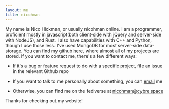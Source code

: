 ```yaml
---
layout: me
title: nicohman
---
```

My name is Nico Hickman, or usually nicohman online. I am a programmer, proficient mostly in javascript(both client-side with jQuery and server-side with NodeJS), and Rust. I also have capabilities with C++ and Python, though I use those less. I've used MongoDB for most server-side data-storage. You can find my github [here](https://github.com/nicohman), where almost all of my projects are stored. If you want to contact me, there's a few different ways:

- If it's a bug or feature request to do with a specific project, file an issue in the relevant Github repo

- If you want to talk to me personally about something, you can [email](mailto:nicohman@disroot.org) me

- Otherwise, you can find me on the fediverse at [nicohman@cybre.space](https://cybre.space/@nicohman)

Thanks for checking out my website!
